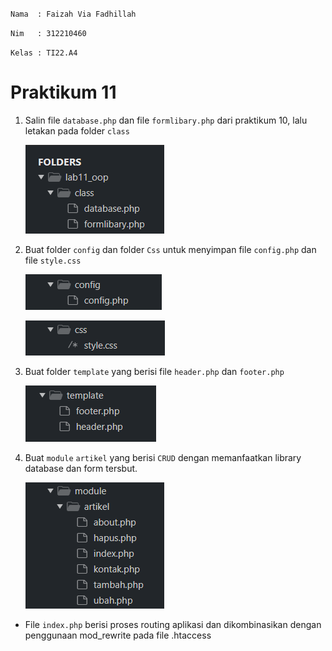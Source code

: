 `Nama  : Faizah Via Fadhillah`

`Nim   : 312210460`

`Kelas : TI22.A4`

# Praktikum 11

1. Salin file `database.php` dan file `formlibary.php` dari praktikum 10, lalu letakan pada folder `class`

    ![img.1](gambar/1.png)


2. Buat folder `config` dan folder `Css` untuk menyimpan file `config.php` dan file `style.css`

    ![img.2](gambar/2.png)

    ![img.3](gambar/3.png)


3. Buat folder `template` yang berisi file `header.php` dan `footer.php`

    ![img.4](gambar/5.png)


4. Buat `module` `artikel` yang berisi `CRUD` dengan memanfaatkan library database dan form tersbut.

    ![img.5](gambar/4.png)

*  File `index.php` berisi proses routing aplikasi dan dikombinasikan dengan penggunaan mod_rewrite pada file .htaccess